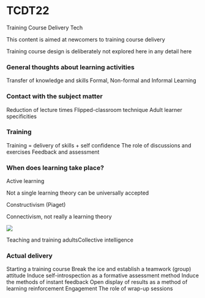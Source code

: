 # TCDT22
Training Course Delivery Tech

This content is aimed at newcomers to training course delivery

Training course design is deliberately not explored here in any detail here

### General thoughts about learning activities
Transfer of knowledge and skills
Formal, Non-formal and Informal Learning

### Contact with the subject matter
Reduction of lecture times
Flipped-classroom technique
Adult learner specificities

### Training
Training = delivery of skills + self confidence
The role of discussions and exercises
Feedback and assessment

### When does learning take place?

Active learning

Not a single learning theory can be universally accepted

Constructivism (Piaget)

Connectivism, not really a learning theory

![](https://i.imgur.com/NnT2Fzr.jpg=800x500)

Teaching and training adultsCollective intelligence

### Actual delivery
Starting a training course
Break the ice and establish a teamwork (group) attitude
Induce self-introspection as a formative assessment method
Induce the methods of instant feedback
Open display of results as a method of learning reinforcement
Engagement
The role of wrap-up sessions
